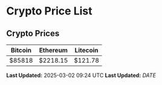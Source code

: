 # Crypto Price List

## Crypto Prices
| Bitcoin | Ethereum | Litecoin |
| ------- | -------- | -------- |
| $85818 | $2218.15 | $121.78 |
**Last Updated:** 2025-03-02 09:24 UTC
**Last Updated:** $DATE$

